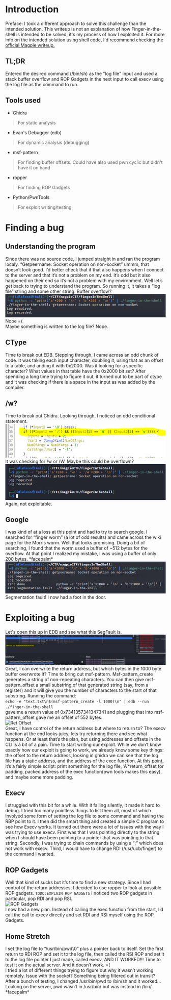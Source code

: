 # Introduction
Preface: I took a different approach to solve this challenge than the intended solution.
This writeup is not an explanation of how Finger-in-the-shell is intended to be solved, it's my process of how I exploited it. For more info on the intended solution using shell code, I'd recommend checking the [official Magpie writeup.](https://github.com/infosec-ucalgary/magpieCTF-2021/tree/master/challenges/binary-exploitation/finger-in-the-shell)

## TL;DR
Entered the desired command (/bin/sh) as the "log file" input and used a stack buffer overflow and ROP Gadgets in the next input to call execv using the log file as the command to run.

## Tools used
 - Ghidra
> For static analysis
 - Evan's Debugger (edb)
> For dynamic analysis (debugging)
 - msf-pattern
> For finding buffer offsets.
> Could have also used pwn cyclic but didn't have it on hand
- ropper
> For finding ROP Gadgets
 - Python/PwnTools
> For exploit writing/testing

# Finding a bug
## Understanding the program
Since there was no source code, I jumped straight in and ran the program localy. “Getpeername: Socket operation on non-socket” ummm, that doesn’t look good. I’d better check that if that also happens when I connect to the server and that it’s not a problem on my end. It’s odd but it also happened on their end so it’s not a problem with my environment. Well let’s get back to trying to understand the program. So running it, it takes a “log file” string and some other string. Buffer overflow? 
<br/>
![Buffer overflow failed](screenshots/BOFFail.PNG)
<br/>
Nope =(
<br/>
Maybe something is written to the log file? Nope.
## CType
Time to break out EDB. Stepping through, I came across an odd chunk of code. It was taking each input character, doubling it, using that as an offset to a table, and anding it with 0x2000. Was it looking for a specific character? What values in that table have the 0x2000 bit set? After spending a long time trying to figure it out, it turned out to be part of ctype and it was checking if there is a space in the input as was added by the compiler.
## /w?
Time to break out Ghidra. Looking through, I noticed an odd conditional statement.
<br/>
![Ghidra if /W](screenshots/GhidraWCheck.PNG)
<br/>
It was checking for /w or /W. Maybe this could be overflown?
<br/>
![/W Overflow Fail](screenshots/WOverflowFail.PNG)
<br/>
Again, not exploitable.
## Google
I was kind of at a loss at this point and had to try to search google. I searched for “finger worm” (a lot of odd results) and came across the wiki page for the Morris worm. Well that looks promising. Doing a bit of searching, I found that the worm used a buffer of ~512 bytes for the overflow. At that point I realized my mistake, I was using a buffer of only 200 bytes. \*facepalm\* 
<br/>
![Seg fault](screenshots/SegFault.PNG)
<br/>
Segmentation fault! I now had a foot in the door.

# Exploiting a bug
Let's open this up in EDB and see what this SegFault is.
<br/>
![Ret Seg Fault in EDB](screenshots/SegFaultEDB.PNG)
<br/>
Great, I can overwrite the return address, but which bytes in the 1000 byte buffer overwrote it? Time to bring out msf-pattern. Msf-pattern_create generates a string of non-repeating characters. You can then give msf-pattern_offset a small substring of that generated string (say, from a register) and it will give you the number of characters to the start of that substring. Running the command:
<br/>
```echo -e "text.txt\n$(msf-pattern_create -l 1000)\n" | edb --run ./finger-in-the-shell```
<br/>
gave me a return value of 0x7341357341347341 and plugging that into msf-pattern_offset gave me an offset of 552 bytes.
<br/>
![Ret Offset](screenshots/RetOffset.PNG)
<br/>
Great, I have control of the return address but where to return to? 
The execv function at the end looks juicy, lets try returning there and see what happens. Or at least that’s the plan, but using addresses and offsets in the CLI is a bit of a pain. Time to start writing our exploit. While we don’t know exactly how our exploit is going to work, we already know some key things: the offset to the return address, looking in ghidra we can see that the log file has a static address, and the address of the exec function. At this point, it’s a fairly simple script: print something for the log file, ‘A’*return_offset for padding, packed address of the exec function(pwn tools makes this easy), and maybe some more padding.
## Execv
I struggled with this bit for a while. With it failing silently, it made it hard to debug. I tried too many pointless things to list them all, most of which involved some form of setting the log file to some command and having the RBP point to it. I then did the smart thing and created a simple C program to see how Execv works. It turned out there were a lot of issues with the way I was trying to  use execv. First was that I was pointing directly to the string when I should have been pointing to a pointer that was pointing to that string. Secondly, I was trying to chain commands by using a “;” which does not work with execv. Third, I would have to change RDI (/usr/ucb/finger) to the command I wanted.
## ROP Gadgets
Well that kind of sucks but it’s time to find a new strategy. Since I had control of the return addresses, I decided to use ropper to look at possible ROP gadgets. ```TODO:EXPLAIN ROP GADGETS``` I noticed two ROP gadgets in particular, pop RDI and pop RSI.
<br/>
![ROP Gadgets](screenshots/ROPs.PNG)
<br/>
I now had a new plan. Instead of calling the exec function from the start, I’d call the call to execv directly and set RDI and RSI myself using the ROP Gadgets.
## Home Stretch
I set the log file to “/usr/bin/pwd\0” plus a pointer back to itself. Set the first return to RDI ROP and set it to the log file, then called the RSI ROP and set it to the log file pointer I just made, called execv, AND IT WORKED!!! Time to test it on the actual server. And it doesn’t work. =( 
<br/>
I tried a lot of different things trying to figure out why it wasn’t working remotely. Issue with the socket? Something being filtered out in transit? After a bunch of testing, I changed /usr/bin/pwd to /bin/sh and it worked… Looking on the server, pwd wasn’t in /usr/bin/ but was instead in /bin/. \*facepalm\*
